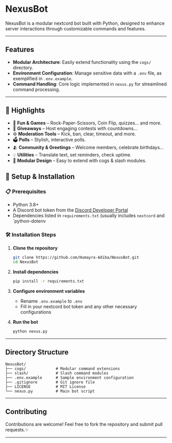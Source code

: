 # NexusBot

NexusBot is a modular nextcord bot built with Python, designed to enhance server interactions through customizable commands and features.

---

## Features

- **Modular Architecture**: Easily extend functionality using the `cogs/` directory.
- **Environment Configuration**: Manage sensitive data with a `.env` file, as exemplified in `.env.example`.
- **Command Handling**: Core logic implemented in `nexus.py` for streamlined command processing.

---

## 🌟 Highlights

- 🎉 **Fun & Games** – Rock-Paper-Scissors, Coin Flip, quizzes… and more.
- 🎁 **Giveaways** – Host engaging contests with countdowns…
- ⚙️ **Moderation Tools** – Kick, ban, clear, timeout, and more.
- 🗳️ **Polls** – Stylish, interactive polls.
- 🫂 **Community & Greetings** – Welcome members, celebrate birthdays…
- 💡 **Utilities** – Translate text, set reminders, check uptime.
- 🔀 **Modular Design** – Easy to extend with cogs & slash modules.



## 🚀 Setup & Installation

### 📋 Prerequisites

- Python 3.8+
- A Discord bot token from the [Discord Developer Portal](https://discord.com/developers/applications)
- Dependencies listed in `requirements.txt` (usually includes `nextcord` and `python-dotenv

### 🛠️ Installation Steps

1. **Clone the repository**
   ```bash
   git clone https://github.com/Humayra-Adiba/NexusBot.git
   cd NexusBot
   ```

2. **Install dependencies**
   ```bash
   pip install -r requirements.txt
   ```

3. **Configure environment variables**
   - Rename `.env.example` to `.env`
   - Fill in your nextcord bot token and any other necessary configurations

4. **Run the bot**
   ```bash
   python nexus.py
   ```

---

## Directory Structure

```
NexusBot/
├── cogs/             # Modular command extensions
├── slash/            # Slash command modules
├── .env.example      # Sample environment configuration
├── .gitignore        # Git ignore file
├── LICENSE           # MIT License
└── nexus.py          # Main bot script
```

---

## Contributing

Contributions are welcome! Feel free to fork the repository and submit pull requests.✨

---